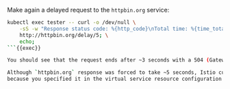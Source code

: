 
Make again a delayed request to the `httpbin.org` service:
```bash
kubectl exec tester -- curl -o /dev/null \
    -sS -w "Response status code: %{http_code}\nTotal time: %{time_total}\n" \
    http://httpbin.org/delay/5; \
    echo;
```{{exec}}

You should see that the request ends after ~3 seconds with a 504 (Gateway Timeout) error. 

Although `httpbin.org` response was forced to take ~5 seconds, Istio cut off the request earlier at 3 seconds 
because you specified it in the virtual service resource configuration created in the previous step.